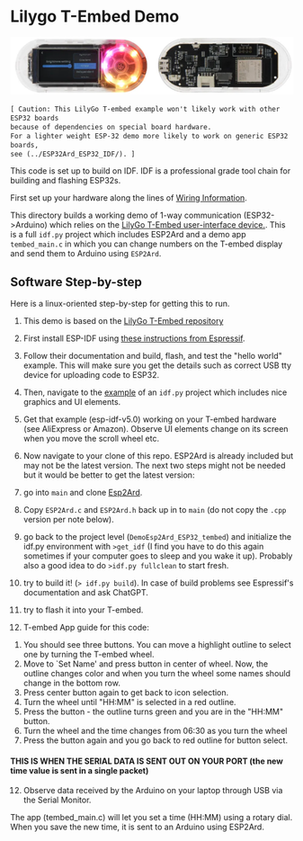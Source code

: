 #  Lilygo T-Embed Demo


   ![T-embed by LilyGo](../../Doc/LilyGoTembed.png?raw=true)


```
[ Caution: This LilyGo T-embed example won't likely work with other ESP32 boards
because of dependencies on special board hardware.
For a lighter weight ESP-32 demo more likely to work on generic ESP32 boards,
see (../ESP32Ard_ESP32_IDF/). ]
```

This code is set up to build on IDF. IDF is a professional grade tool chain for building and flashing ESP32s.

First set up your hardware along the lines of [Wiring Information](../../Doc/TestSetupESP2Ard.png).


This directory builds a working demo of 1-way communication (ESP32->Arduino) which relies on the
[LilyGo T-Embed user-interface device.](https://github.com/Xinyuan-LilyGO/T-Embed).  This is a full `idf.py`  project which includes ESP2Ard and a demo app `tembed_main.c` in which you can
change numbers on the T-embed display and send them to Arduino using `ESP2Ard`.



## Software Step-by-step

Here is a linux-oriented step-by-step for getting this to run.

1) This demo is based on the [LilyGo T-Embed repository](https://github.com/Xinyuan-LilyGO/T-Embed/tree/main)

2) First install ESP-IDF using [these instructions from Espressif](https://docs.espressif.com/projects/esp-idf/en/latest/esp32/get-started/).

3) Follow their documentation and build, flash, and test the "hello world" example.  This will make sure you get the details such as correct USB tty  device for uploading code to ESP32.

4) Then, navigate to the [example](https://github.com/Xinyuan-LilyGO/T-Embed/tree/main/example/esp-idf-v5.0) of an `idf.py` project which includes nice graphics and UI elements.

5) Get that example (esp-idf-v5.0) working on your T-embed hardware (see AliExpress or Amazon). Observe UI elements change on its screen when you move the scroll wheel etc.

6) Now navigate to your clone of this repo.   ESP2Ard is already included but may not be the latest version.  The next two steps might not be needed but it would be better to get the latest version:

7) go into `main` and clone [Esp2Ard](https://github.com/blake5634/ESP2Ard).

8) Copy `ESP2Ard.c` and `ESP2Ard.h` back up in to `main` (do not copy the `.cpp` version per note below).

9) go back to the project level (`DemoEsp2Ard_ESP32_tembed`) and initialize the idf.py environment with `>get_idf` (I find you have to do this again sometimes if your computer goes to sleep and you wake it up).  Probably also a good idea to do `>idf.py fullclean` to start fresh.

7) try to build it! (`> idf.py build`). In case of build problems see Espressif's documentation and ask ChatGPT.

8) try to flash it into your T-embed.

9) T-embed App guide for this code:

1. You should see three buttons.  You can move a highlight outline to select one by turning the T-embed wheel.
2. Move to `Set Name' and press button in center of wheel.  Now, the outline changes color and when you turn the wheel some names should change in the bottom row.
3. Press center button again to get back to icon selection.
5. Turn the wheel until "HH:MM" is selected in a red outline.
7. Press the button - the outline turns green and you are in the "HH:MM" button.
9. Turn the wheel and the time changes from 06:30 as you turn the wheel
11. Press the button again and you go back to red outline for button select.

#### THIS IS WHEN THE SERIAL DATA IS SENT OUT ON YOUR PORT (the new time value is sent in a single packet)

12.  Observe data received by the Arduino on your laptop through USB via the Serial Monitor.


The app (tembed_main.c) will let you set a time (HH:MM) using a rotary dial.  When you save the new time, it is sent
to an Arduino using ESP2Ard.


